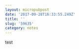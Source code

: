 ```yaml
---
layout: micropubpost
date: '2017-09-28T16:33:55.249Z'
title: ''
slug: '59635'
category: notes
---
```

test
